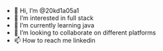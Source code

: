 - 👋 Hi, I’m @20kd1a05a1
- 👀 I’m interested in full stack
- 🌱 I’m currently learning java
- 💞️ I’m looking to collaborate on different platforms
- 📫 How to reach me linkedin

<!---
20kd1a05a1/20kd1a05a1 is a ✨ special ✨ repository because its `README.md` (this file) appears on your GitHub profile.
You can click the Preview link to take a look at your changes.
--->
